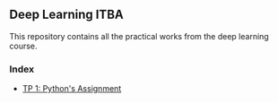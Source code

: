 ## Deep Learning ITBA

This repository contains all the practical works from the deep learning
course.

### Index

- [TP 1: Python's Assignment](tp_integrador_de_python/README.md)
